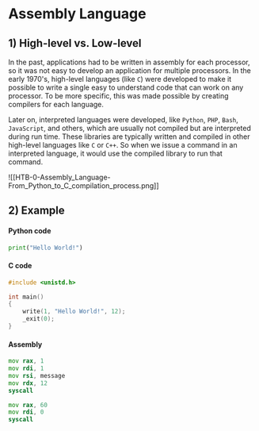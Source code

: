# Assembly Language
## 1) High-level vs. Low-level
In the past, applications had to be written in assembly for each processor, so it was not easy to develop an application for multiple processors.
In the early 1970's, high-level languages (like `C`) were developed to make it possible to write a single easy to understand code that can work on any processor.
To be more specific, this was made possible by creating compilers for each language.

Later on, interpreted languages were developed, like `Python`, `PHP`, `Bash`, `JavaScript`, and others, which are usually not compiled but are interpreted during run time.
These libraries are typically written and compiled in other high-level languages like `C` or `C++`. So when we issue a command in an interpreted language, it would use the compiled library to run that command.

![[HTB-0-Assembly_Language-From_Python_to_C_compilation_process.png]]

## 2) Example
#### Python code
```python
print("Hello World!")
```

#### C code
```c
#include <unistd.h>

int main()
{
    write(1, "Hello World!", 12);
    _exit(0);
}
```

#### Assembly
```asm
mov rax, 1
mov rdi, 1
mov rsi, message
mov rdx, 12
syscall

mov rax, 60
mov rdi, 0
syscall
```